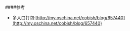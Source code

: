 ####参考
- 多入口打包:[http://my.oschina.net/cobish/blog/657440](http://my.oschina.net/cobish/blog/657440)
